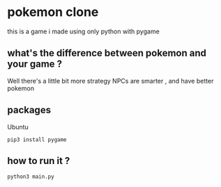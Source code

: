# pokemon clone

this is a game i made using only python with pygame

## what's the difference between pokemon and your game ?

Well there's a little bit more strategy
NPCs are smarter , and have better pokemon

## packages

Ubuntu

```
pip3 install pygame
```

## how to run it ?

```
python3 main.py
```

